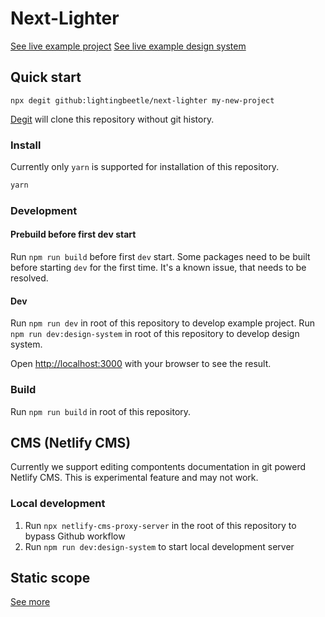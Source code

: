 # Next-Lighter

[See live example project](https://next-lighter.lbx.sk)
[See live example design system](https://next-lighter.lbx.sk)

## Quick start

`npx degit github:lightingbeetle/next-lighter my-new-project`

[Degit](https://github.com/Rich-Harris/degit) will clone this repository without git history.

### Install

Currently only `yarn` is supported for installation of this repository.

```bash
yarn
```

### Development

#### Prebuild before first dev start

Run `npm run build` before first `dev` start. Some packages need to be built
before starting `dev` for the first time. It's a known issue, that needs to be resolved.

#### Dev

Run `npm run dev` in root of this repository to develop example project.
Run `npm run dev:design-system` in root of this repository to develop design system.

Open [http://localhost:3000](http://localhost:3000) with your browser to see the result.

### Build

Run `npm run build` in root of this repository.

## CMS (Netlify CMS)

Currently we support editing compontents documentation in git powerd Netlify CMS. This is experimental feature and may not work.

### Local development

1. Run `npx netlify-cms-proxy-server` in the root of this repository to bypass Github workflow
2. Run `npm run dev:design-system` to start local development server

## Static scope

[See more](packages/next-lighter-config)
